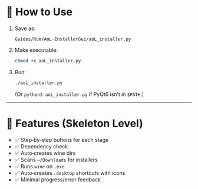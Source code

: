 # 🚀 How to Use
1. Save as:
   ```
   Guides/Rum/AoL-InstallerGui/aoL_installer.py
   ```
2. Make executable:
   ```bash
   chmod +x aoL_installer.py
   ```
3. Run:
   ```bash
   ./aoL_installer.py
   ```
   (Or `python3 aoL_installer.py` if PyQt6 isn’t in `$PATH`.)

---

# 🌟 Features (Skeleton Level)
- ✅ Step‑by‑step buttons for each stage
- ✅ Dependency check
- ✅ Auto‑creates wine dirs
- ✅ Scans `~/Downloads` for installers
- ✅ Runs `wine` on `.exe`
- ✅ Auto‑creates `.desktop` shortcuts with icons
- ✅ Minimal progress/error feedback
